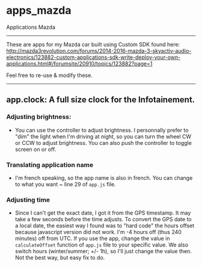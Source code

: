 # apps_mazda
Applications Mazda

--- 
These are apps for my Mazda car built using Custom SDK found here:
http://mazda3revolution.com/forums/2014-2016-mazda-3-skyactiv-audio-electronics/123882-custom-applications-sdk-write-deploy-your-own-applications.html#/forumsite/20910/topics/123882?page=1

Feel free to re-use & modify these.

---
## app.clock: A full size clock for the Infotainement. 

### Adjusting brightness:
- You can use the controller to adjust brightness. I personnally prefer to "dim" the light when I'm driving at night, so you can turn the wheel CW or CCW to adjust brightness. You can also push the controller to toggle screen on or off.

### Translating application name
- I'm french speaking, so the app name is also in french. You can change to what you want ~ line 29 of `app.js` file.

### Adjusting time
- Since I can't get the exact date, I got it from the GPS timestamp. It may take a few seconds before the time adjusts. To convert the GPS date to a local date, the easiest way I found was to "hard code" the hours offset because javascript version did not work. I'm -4 hours off (thus 240 minutes) off from UTC. If you use the app, change the value in `calculateOffset` function of `app.js` file to your specific value. We also switch hours (winter/summer; +/- 1h), so I'll just change the value then. Not the best way, but easy fix to do.
